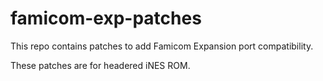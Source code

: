 # famicom-exp-patches
This repo contains patches to add Famicom Expansion port compatibility.

These patches are for headered iNES ROM.
